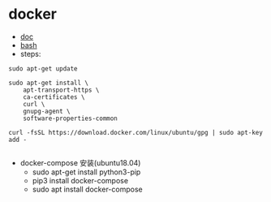 # docker
- [doc](https://docs.docker.com/install/linux/docker-ce/ubuntu/)
- [bash](../../bash/docker_install.sh)
- steps:
```
sudo apt-get update

sudo apt-get install \
    apt-transport-https \
    ca-certificates \
    curl \
    gnupg-agent \
    software-properties-common

curl -fsSL https://download.docker.com/linux/ubuntu/gpg | sudo apt-key add -


```
- docker-compose 安装(ubuntu18.04)
    - sudo apt-get install python3-pip
    - pip3 install docker-compose 
    - sudo apt install docker-compose
